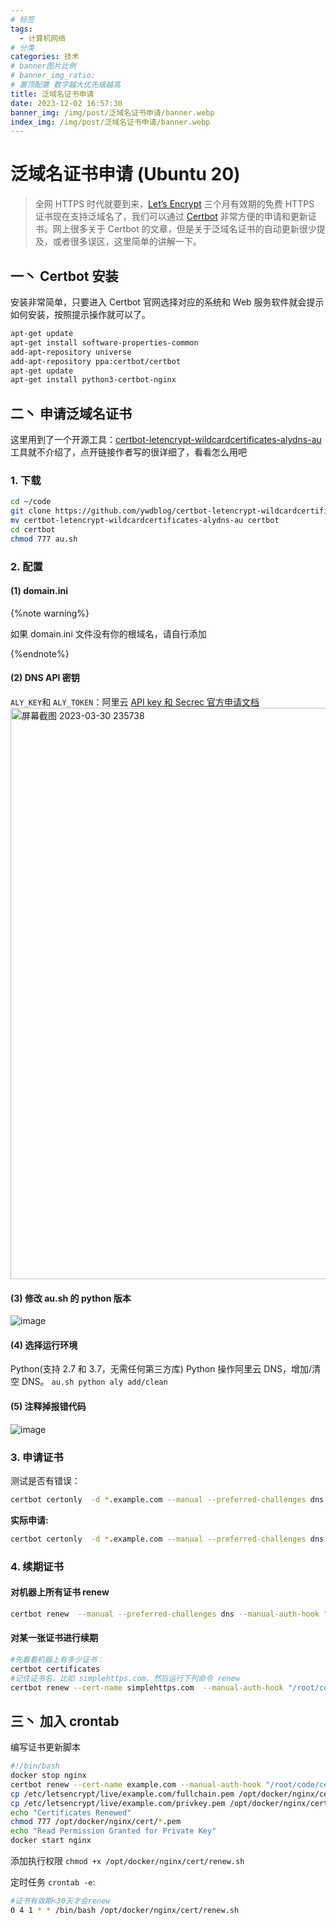 ```yaml
---
# 标签
tags:
  - 计算机网络
# 分类
categories: 技术
# banner图片比例
# banner_img_ratio:
# 置顶配置 数字越大优先级越高
title: 泛域名证书申请
date: 2023-12-02 16:57:30
banner_img: /img/post/泛域名证书申请/banner.webp
index_img: /img/post/泛域名证书申请/banner.webp
---
```


# 泛域名证书申请 (Ubuntu 20)

> 全网 HTTPS 时代就要到来，[Let’s Encrypt](https://letsencrypt.org/) 三个月有效期的免费 HTTPS 证书现在支持泛域名了，我们可以通过 [Certbot](https://certbot.eff.org/) 非常方便的申请和更新证书。网上很多关于 Certbot 的文章，但是关于泛域名证书的自动更新很少提及，或者很多误区，这里简单的讲解一下。

## 一丶 Certbot 安装

安装非常简单，只要进入 Certbot 官网选择对应的系统和 Web 服务软件就会提示如何安装，按照提示操作就可以了。

```bash
apt-get update
apt-get install software-properties-common
add-apt-repository universe
add-apt-repository ppa:certbot/certbot
apt-get update
apt-get install python3-certbot-nginx
```

## 二丶 申请泛域名证书

这里用到了一个开源工具：[certbot-letencrypt-wildcardcertificates-alydns-au](https://github.com/ywdblog/certbot-letencrypt-wildcardcertificates-alydns-au)工具就不介绍了，点开链接作者写的很详细了，看看怎么用吧

### 1. 下载

```bash
cd ~/code
git clone https://github.com/ywdblog/certbot-letencrypt-wildcardcertificates-alydns-au
mv certbot-letencrypt-wildcardcertificates-alydns-au certbot
cd certbot
chmod 777 au.sh

```

### 2. 配置

#### (1) domain.ini

{%note warning%}

如果 domain.ini 文件没有你的根域名，请自行添加

{%endnote%}

#### (2) DNS API 密钥

`ALY_KEY`和 `ALY_TOKEN`：阿里云 [API key 和 Secrec 官方申请文档](https://help.aliyun.com/knowledge_detail/38738.html)
<img width="914" alt="屏幕截图 2023-03-30 235738" src="https://user-images.githubusercontent.com/37105637/228915797-20625aa4-5263-4817-9e11-90f7a9484999.png">

#### (3) 修改 au.sh 的 python 版本

![image](https://user-images.githubusercontent.com/37105637/228916010-d1fcf8c3-404b-4d2a-8712-98cbc979b59e.png)

#### (4) 选择运行环境

Python(支持 2.7 和 3.7，无需任何第三方库) Python 操作阿里云 DNS，增加/清空 DNS。
`au.sh python aly add/clean`

#### (5) 注释掉报错代码

![image](https://user-images.githubusercontent.com/37105637/228916235-4e1b4a31-a4c6-4545-8163-17452ceb5d90.png)

### 3. 申请证书

测试是否有错误：

```bash
certbot certonly  -d *.example.com --manual --preferred-challenges dns --dry-run  --manual-auth-hook "/root/code/certbot/au.sh python aly add" --manual-cleanup-hook "/root/code/certbot/au.sh python aly clean"
```

**实际申请:**

```bash
certbot certonly  -d *.example.com --manual --preferred-challenges dns --manual-auth-hook "/root/code/certbot/au.sh python aly add" --manual-cleanup-hook "/root/code/certbot/au.sh python aly clean"
```

### 4. 续期证书

#### 对机器上所有证书 renew

```bash
certbot renew  --manual --preferred-challenges dns --manual-auth-hook "/root/code/certbot/au.sh python aly add" --manual-cleanup-hook "/root/code/certbot/au.sh python aly clean"
```

#### 对某一张证书进行续期

```bash
#先看看机器上有多少证书：
certbot certificates
#记住证书名，比如 simplehttps.com，然后运行下列命令 renew
certbot renew --cert-name simplehttps.com  --manual-auth-hook "/root/code/certbot/au.sh python aly add" --manual-cleanup-hook "/root/code/certbot/au.sh python aly clean"
```

## 三丶 加入 crontab

编写证书更新脚本

```bash
#!/bin/bash
docker stop nginx
certbot renew --cert-name example.com --manual-auth-hook "/root/code/certbot/au.sh python aly add" --manual-cleanup-hook "/root/code/certbot/au.sh python aly clean"
cp /etc/letsencrypt/live/example.com/fullchain.pem /opt/docker/nginx/cert
cp /etc/letsencrypt/live/example.com/privkey.pem /opt/docker/nginx/cert
echo "Certificates Renewed"
chmod 777 /opt/docker/nginx/cert/*.pem
echo "Read Permission Granted for Private Key"
docker start nginx
```

添加执行权限 `chmod +x /opt/docker/nginx/cert/renew.sh`

定时任务 `crontab -e`:

```bash
#证书有效期<30天才会renew
0 4 1 * * /bin/bash /opt/docker/nginx/cert/renew.sh
```
